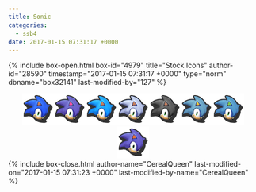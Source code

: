 ```yaml
---
title: Sonic
categories:
  - ssb4
date: 2017-01-15 07:31:17 +0000
---
```

{% include box-open.html box-id="4979" title="Stock Icons" author-id="28590" timestamp="2017-01-15 07:31:17 +0000" type="norm" dbname="box32141" last-modified-by="127" %}
<center><img src="Stock_1.png" /><img src="Stock_2.png" /><img src="Stock_3.png" /><img src="Stock_4.png" /><img src="Stock_5.png" /><img src="Stock_6.png" /><img src="Stock_7.png" /><img src="Stock_8.png" /></center>
{% include box-close.html author-name="CerealQueen" last-modified-on="2017-01-15 07:31:23 +0000" last-modified-by-name="CerealQueen" %}
